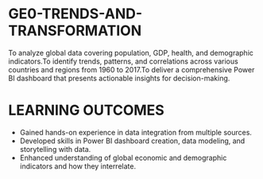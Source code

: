 # GE0-TRENDS-AND-TRANSFORMATION
To analyze global data covering population, GDP, health, and demographic indicators.To identify trends, patterns, and correlations across various countries and regions from 1960 to 2017.To deliver a comprehensive Power BI dashboard that presents actionable insights for decision-making.
# LEARNING OUTCOMES
* Gained hands-on experience in data integration from multiple sources.
* Developed skills in Power BI dashboard creation, data modeling, and storytelling with data.
* Enhanced understanding of global economic and demographic indicators and how they interrelate.

